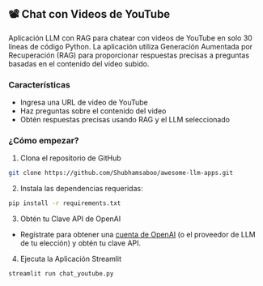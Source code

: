 ## 📽️ Chat con Videos de YouTube 

Aplicación LLM con RAG para chatear con videos de YouTube en solo 30 líneas de código Python. La aplicación utiliza Generación Aumentada por Recuperación (RAG) para proporcionar respuestas precisas a preguntas basadas en el contenido del video subido.

### Características

- Ingresa una URL de video de YouTube
- Haz preguntas sobre el contenido del video
- Obtén respuestas precisas usando RAG y el LLM seleccionado

### ¿Cómo empezar?

1. Clona el repositorio de GitHub

```bash
git clone https://github.com/Shubhamsaboo/awesome-llm-apps.git
```
2. Instala las dependencias requeridas:

```bash
pip install -r requirements.txt
```
3. Obtén tu Clave API de OpenAI

- Regístrate para obtener una [cuenta de OpenAI](https://platform.openai.com/) (o el proveedor de LLM de tu elección) y obtén tu clave API.

4. Ejecuta la Aplicación Streamlit
```bash
streamlit run chat_youtube.py
```

        